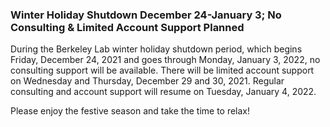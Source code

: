 ### Winter Holiday Shutdown December 24-January 3; No Consulting & Limited Account Support Planned

During the Berkeley Lab winter holiday shutdown period, which begins Friday,
December 24, 2021 and goes through Monday, January 3, 2022, no consulting
support will be available. There will be limited account support on Wednesday
and Thursday, December 29 and 30, 2021. Regular consulting and account support
will resume on Tuesday, January 4, 2022.

Please enjoy the festive season and take the time to relax!

